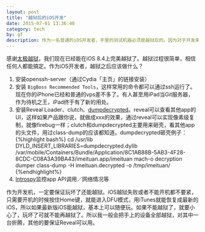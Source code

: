 ```yaml
---
layout: post
title: "越狱后的iOS开发"
date: 2015-07-01 13:36:40
category: tech
by: gf
description: 作为一名普通的iOS开发者，手里的测试机器必须是越狱后的。因为对于开发来说，越狱给我们带来很多便利。
---
```


感谢[太极越狱](http://www.taig.com/)，我们现在已经能在iOS 8.4上完美越狱了。越狱过程很简单，相信任何人都能搞定。作为iOS开发者，越狱之后应该做什么？

1. 安装openssh-server（通过Cydia「主页」的链接安装）
2. 安装 `BigBoss Recommended Tools`，这样常用的命令都可以通过ssh运行了。现在你的iPhone已经和普通的vps差不多了。有人甚至用iPad当Git服务器，作为待机之王，iPad终于有了新的用处。
3. 安装Reveal Loader、clutch、[dumpdecrypted](https://github.com/stefanesser/dumpdecrypted)。reveal可以查看其他app的UI，这样如果产品跟你说，就做成xxx的效果，通过reveal可以实现像素级复制，就像firebug一样；clutch和dumpdecrypted主要用来砸壳，看其他app的头文件，用过class-dump的应该都知道。dumpdecrypted砸壳例子：
{%highlight bash%}
cd /usr/lib 
DYLD_INSERT_LIBRARIES=dumpdecrypted.dylib /var/mobile/Containers/Bundle/Application/8C1AB88B-5AB3-4F28-8CDC-C08A3A39BA43/imeituan.app/imeituan mach-o decryption dumper
class-dump -H imeituan.decrypted -o /tmp/imeituan/
{%endhighlight%}
4. [Introspy](https://isecpartners.github.io/Introspy-iOS/)监控app API调用／网络情况等

作为开发机，一定要保证玩坏了还能越狱。iOS越狱失败或者不能开机都不要紧，只需要开机的时候按住Home键，就能进入DFU模式，用iTunes就能恢复成最新的iOS，所以如果最新版iOS能越狱，基本上可以随便玩。如果不能越狱了，就要小心了，玩坏了可就不能再越狱了。所以我一般会把手上的设备全部越狱，对其中一台折腾，其他的要保证Reveal可以用。




